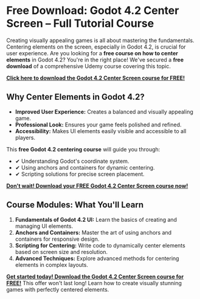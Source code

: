 # Free Download: Godot 4.2 Center Screen – Full Tutorial Course

Creating visually appealing games is all about mastering the fundamentals. Centering elements on the screen, especially in Godot 4.2, is crucial for user experience. Are you looking for a **free course on how to center elements** in Godot 4.2? You're in the right place! We've secured a **free download** of a comprehensive Udemy course covering this topic.

[**Click here to download the Godot 4.2 Center Screen course for FREE!**](https://udemywork.com/godot-4-2-center-screen)

## Why Center Elements in Godot 4.2?

*   **Improved User Experience:**  Creates a balanced and visually appealing game.
*   **Professional Look:**  Ensures your game feels polished and refined.
*   **Accessibility:**  Makes UI elements easily visible and accessible to all players.

This **free Godot 4.2 centering course** will guide you through:

*   ✔  Understanding Godot's coordinate system.
*   ✔  Using anchors and containers for dynamic centering.
*   ✔  Scripting solutions for precise screen placement.

[**Don't wait! Download your FREE Godot 4.2 Center Screen course now!**](https://udemywork.com/godot-4-2-center-screen)

## Course Modules: What You'll Learn

1.  **Fundamentals of Godot 4.2 UI:** Learn the basics of creating and managing UI elements.
2.  **Anchors and Containers:** Master the art of using anchors and containers for responsive design.
3.  **Scripting for Centering:**  Write code to dynamically center elements based on screen size and resolution.
4.  **Advanced Techniques:**  Explore advanced methods for centering elements in complex layouts.

**[Get started today! Download the Godot 4.2 Center Screen course for FREE!](https://udemywork.com/godot-4-2-center-screen)** This offer won't last long! Learn how to create visually stunning games with perfectly centered elements.
